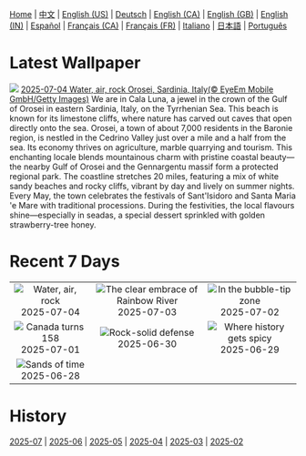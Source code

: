 [Home](../README.md) | [中文](zh-CN.md) | [English (US)](en-US.md) | [Deutsch](de-DE.md) | [English (CA)](en-CA.md) | [English (GB)](en-GB.md) | [English (IN)](en-IN.md) | [Español](es-ES.md) | [Français (CA)](fr-CA.md) | [Français (FR)](fr-FR.md) | [Italiano](it-IT.md) | [日本語](ja-JP.md) | [Português](pt-BR.md)

# Latest Wallpaper
![](https://www.bing.com/th?id=OHR.OroseiSardegna_EN-GB2474653063_UHD.jpg)
[2025-07-04 Water, air, rock Orosei, Sardinia, Italy(© EyeEm Mobile GmbH/Getty Images)](https://www.bing.com/th?id=OHR.OroseiSardegna_EN-GB2474653063_UHD.jpg)
We are in Cala Luna, a jewel in the crown of the Gulf of Orosei in eastern Sardinia, Italy, on the Tyrrhenian Sea. This beach is known for its limestone cliffs, where nature has carved out caves that open directly onto the sea. Orosei, a town of about 7,000 residents in the Baronie region, is nestled in the Cedrino Valley just over a mile and a half from the sea. Its economy thrives on agriculture, marble quarrying and tourism. This enchanting locale blends mountainous charm with pristine coastal beauty—the nearby Gulf of Orosei and the Gennargentu massif form a protected regional park. The coastline stretches 20 miles, featuring a mix of white sandy beaches and rocky cliffs, vibrant by day and lively on summer nights. Every May, the town celebrates the festivals of Sant'Isidoro and Santa Maria 'e Mare with traditional processions. During the festivities, the local flavours shine—especially in seadas, a special dessert sprinkled with golden strawberry-tree honey.

# Recent 7 Days
|  |  |  |
|:---:|:---:|:---:|
| ![](https://www.bing.com/th?id=OHR.OroseiSardegna_EN-GB2474653063_400x240.jpg "Water, air, rock") 2025-07-04 | ![](https://www.bing.com/th?id=OHR.RainbowRiver_EN-GB2410657258_400x240.jpg "The clear embrace of Rainbow River") 2025-07-03 | ![](https://www.bing.com/th?id=OHR.MaroonClownfish_EN-GB2165136186_400x240.jpg "In the bubble-tip zone") 2025-07-02 |
| ![](https://www.bing.com/th?id=OHR.CanadaDayFogo_EN-GB1957442949_400x240.jpg "Canada turns 158") 2025-07-01 | ![](https://www.bing.com/th?id=OHR.WolfeCrater_EN-GB1775115242_400x240.jpg "Rock-solid defense") 2025-06-30 | ![](https://www.bing.com/th?id=OHR.BandaIsland_EN-GB1537579150_400x240.jpg "Where history gets spicy") 2025-06-29 |
| ![](https://www.bing.com/th?id=OHR.MesquiteFlats_EN-GB1375623335_400x240.jpg "Sands of time") 2025-06-28 |  |  |

# History
[2025-07](../archives/wallpaper/en-GB/w_2025_07.md) | [2025-06](../archives/wallpaper/en-GB/w_2025_06.md) | [2025-05](../archives/wallpaper/en-GB/w_2025_05.md) | [2025-04](../archives/wallpaper/en-GB/w_2025_04.md) | [2025-03](../archives/wallpaper/en-GB/w_2025_03.md) | [2025-02](../archives/wallpaper/en-GB/w_2025_02.md)
